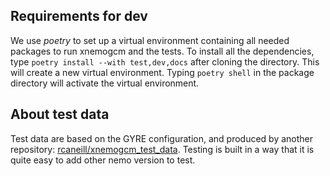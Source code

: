 ## Requirements for dev

We use *poetry* to set up a virtual environment containing all
needed packages to run xnemogcm and the tests.
To install all the dependencies, type `poetry install --with test,dev,docs`
after cloning the directory. This will create a new virtual environment.
Typing `poetry shell` in the package directory will activate the virtual environment.

## About test data

Test data are based on the GYRE configuration, and produced by another repository:
[rcaneill/xnemogcm_test_data](https://github.com/rcaneill/xnemogcm_test_data).
Testing is built in a way that it is quite easy to add other nemo version to test.
